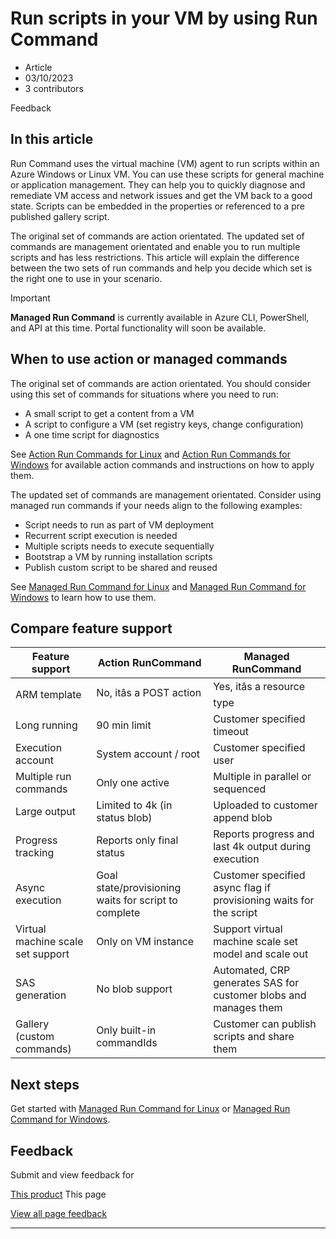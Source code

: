# Run scripts in your VM by using Run Command

* Article
* 03/10/2023
* 3 contributors

Feedback

## In this article

Run Command uses the virtual machine (VM) agent to run scripts within an Azure Windows or Linux VM. You can use these scripts for general machine or application management. They can help you to quickly diagnose and remediate VM access and network issues and get the VM back to a good state. Scripts can be embedded in the properties or referenced to a pre published gallery script.

The original set of commands are action orientated. The updated set of commands are management orientated and enable you to run multiple scripts and has less restrictions. This article will explain the difference between the two sets of run commands and help you decide which set is the right one to use in your scenario.

Important

**Managed Run Command** is currently available in Azure CLI, PowerShell, and API at this time. Portal functionality will soon be available.

## When to use action or managed commands

The original set of commands are action orientated. You should consider using this set of commands for situations where you need to run:

* A small script to get a content from a VM
* A script to configure a VM (set registry keys, change configuration)
* A one time script for diagnostics

See [Action Run Commands for Linux](linux/run-command) and [Action Run Commands for Windows](windows/run-command) for available action commands and instructions on how to apply them.

The updated set of commands are management orientated. Consider using managed run commands if your needs align to the following examples:

* Script needs to run as part of VM deployment
* Recurrent script execution is needed
* Multiple scripts needs to execute sequentially
* Bootstrap a VM by running installation scripts
* Publish custom script to be shared and reused

See [Managed Run Command for Linux](linux/run-command-managed) and [Managed Run Command for Windows](windows/run-command-managed) to learn how to use them.

## Compare feature support

| Feature support | Action RunCommand | Managed RunCommand |
| --- | --- | --- |
| ARM template | No, itâs a POST action | Yes, itâs a resource type |
| Long running | 90 min limit | Customer specified timeout |
| Execution account | System account / root | Customer specified user |
| Multiple run commands | Only one active | Multiple in parallel or sequenced |
| Large output | Limited to 4k (in status blob) | Uploaded to customer append blob |
| Progress tracking | Reports only final status | Reports progress and last 4k output during execution |
| Async execution | Goal state/provisioning waits for script to complete | Customer specified async flag if provisioning waits for the script |
| Virtual machine scale set support | Only on VM instance | Support virtual machine scale set model and scale out |
| SAS generation | No blob support | Automated, CRP generates SAS for customer blobs and manages them |
| Gallery (custom commands) | Only built-in commandIds | Customer can publish scripts and share them |

## Next steps

Get started with [Managed Run Command for Linux](linux/run-command-managed) or [Managed Run Command for Windows](windows/run-command-managed).

## Feedback

Submit and view feedback for

[This product](https://feedback.azure.com/d365community/forum/ec2f1827-be25-ec11-b6e6-000d3a4f0f1c)
This page

[View all page feedback](https://github.com/MicrosoftDocs/azure-docs/issues)

---
